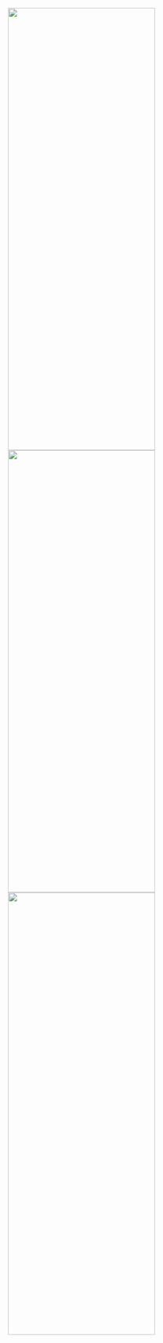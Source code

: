 <p align="center">
<img width="300" height="900"  src="https://github.com/user-attachments/assets/9340e951-0aab-467a-8671-686dbcf72fb7" />
<img width="300"  height="900" src="https://github.com/user-attachments/assets/44616e88-bcda-47fe-a392-60c30feb67f7" />
<img width="300"  height="900" src="https://github.com/user-attachments/assets/c0d8e66d-6483-42db-a9b8-bd00330ac1b3" />
</p>
